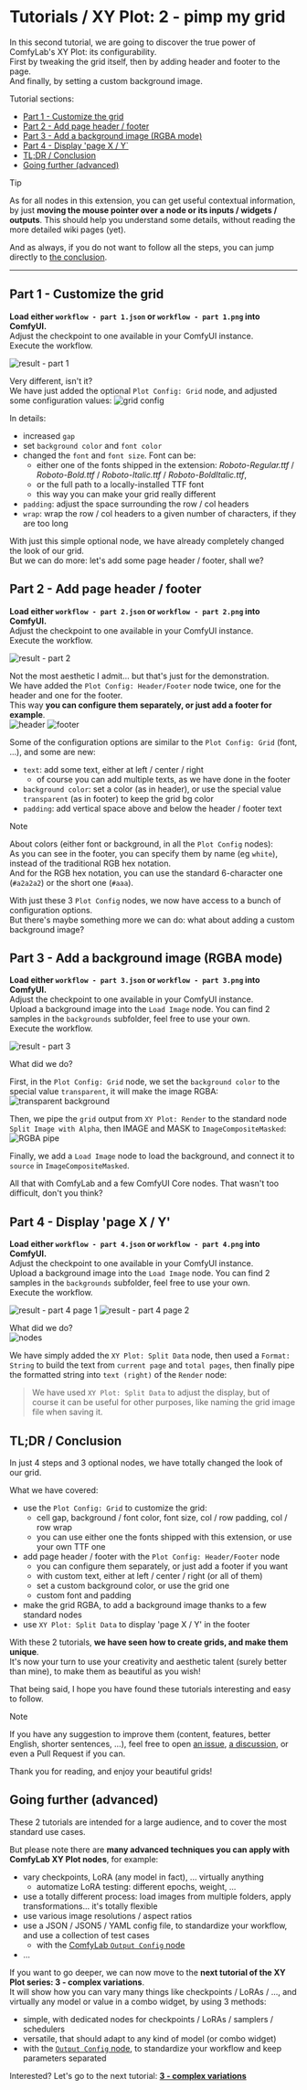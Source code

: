 # Tutorials / XY Plot: 2 - pimp my grid

In this second tutorial, we are going to discover the true power of ComfyLab's XY Plot: its configurability.\
First by tweaking the grid itself, then by adding header and footer to the page.\
And finally, by setting a custom background image.

Tutorial sections:

- [Part 1 - Customize the grid](#part-1---customize-the-grid)
- [Part 2 - Add page header / footer](#part-2---add-page-header--footer)
- [Part 3 - Add a background image (RGBA mode)](#part-3---add-a-background-image-rgba-mode)
- [Part 4 - Display 'page X / Y`](#part-4---display-page-x--y)
- [TL;DR / Conclusion](#tldr--conclusion)
- [Going further (advanced)](#going-further-advanced)

> [!TIP]
> As for all nodes in this extension, you can get useful contextual information, by just **moving the mouse pointer over a node or its inputs / widgets / outputs**. This should help you understand some details, without reading the more detailed wiki pages (yet).

And as always, if you do not want to follow all the steps, you can jump directly to [the conclusion](#tldr--conclusion).

---

## Part 1 - Customize the grid

**Load either `workflow - part 1.json` or `workflow - part 1.png` into ComfyUI.**\
Adjust the checkpoint to one available in your ComfyUI instance.\
Execute the workflow.

![result - part 1](./details/result%20-%20part%201.jpg)

Very different, isn't it?\
We have just added the optional `Plot Config: Grid` node, and adjusted some configuration values:
![grid config](./details/detail%20-%20part%201%20-%20grid.jpg)

In details:

- increased `gap`
- set `background color` and `font color`
- changed the `font` and `font size`. Font can be:
  - either one of the fonts shipped in the extension: _Roboto-Regular.ttf_ / _Roboto-Bold.ttf_ / _Roboto-Italic.ttf_ / _Roboto-BoldItalic.ttf_,
  - or the full path to a locally-installed TTF font
  - this way you can make your grid really different
- `padding`: adjust the space surrounding the row / col headers
- `wrap`: wrap the row / col headers to a given number of characters, if they are too long

With just this simple optional node, we have already completely changed the look of our grid.\
But we can do more: let's add some page header / footer, shall we?

## Part 2 - Add page header / footer

**Load either `workflow - part 2.json` or `workflow - part 2.png` into ComfyUI.**\
Adjust the checkpoint to one available in your ComfyUI instance.\
Execute the workflow.

![result - part 2](./details/result%20-%20part%202.jpg)

Not the most aesthetic I admit... but that's just for the demonstration.\
We have added the `Plot Config: Header/Footer` node twice, one for the header and one for the footer.\
This way **you can configure them separately, or just add a footer for example**.\
![header](./details/detail%20-%20part%202%20-%20header.jpg)
![footer](./details/detail%20-%20part%202%20-%20footer.jpg)

Some of the configuration options are similar to the `Plot Config: Grid` (font, ...), and some are new:

- `text`: add some text, either at left / center / right
  - of course you can add multiple texts, as we have done in the footer
- `background color`: set a color (as in header), or use the special value `transparent` (as in footer) to keep the grid bg color
- `padding`: add vertical space above and below the header / footer text

> [!NOTE]
> About colors (either font or background, in all the `Plot Config` nodes):\
> As you can see in the footer, you can specify them by name (eg `white`), instead of the traditional RGB hex notation.\
> And for the RGB hex notation, you can use the standard 6-character one (`#a2a2a2`) or the short one (`#aaa`).

With just these 3 `Plot Config` nodes, we now have access to a bunch of configuration options.\
But there's maybe something more we can do: what about adding a custom background image?

## Part 3 - Add a background image (RGBA mode)

**Load either `workflow - part 3.json` or `workflow - part 3.png` into ComfyUI.**\
Adjust the checkpoint to one available in your ComfyUI instance.\
Upload a background image into the `Load Image` node. You can find 2 samples in the `backgrounds` subfolder, feel free to use your own.\
Execute the workflow.

![result - part 3](./details/result%20-%20part%203.jpg)

What did we do?

First, in the `Plot Config: Grid` node, we set the `background color` to the special value `transparent`, it will make the image RGBA:\
![transparent background](./details/detail%20-%20part%203%20-%20background.jpg)

Then, we pipe the `grid` output from `XY Plot: Render` to the standard node `Split Image with Alpha`, then IMAGE and MASK to `ImageCompositeMasked`:
![RGBA pipe](./details/detail%20-%20part%203%20-%20rgba.jpg)

Finally, we add a `Load Image` node to load the background, and connect it to `source` in `ImageCompositeMasked`.

All that with ComfyLab and a few ComfyUI Core nodes. That wasn't too difficult, don't you think?

## Part 4 - Display 'page X / Y'

**Load either `workflow - part 4.json` or `workflow - part 4.png` into ComfyUI.**\
Adjust the checkpoint to one available in your ComfyUI instance.\
Upload a background image into the `Load Image` node. You can find 2 samples in the `backgrounds` subfolder, feel free to use your own.\
Execute the workflow.

![result - part 4 page 1](./details/result%20-%20part%204%20-%20page%201.jpg)
![result - part 4 page 2](./details/result%20-%20part%204%20-%20page%202.jpg)

What did we do?\
![nodes](./details/detail%20-%20part%204%20-%20nodes.jpg)

We have simply added the `XY Plot: Split Data` node, then used a `Format: String` to build the text from `current page` and `total pages`, then finally pipe the formatted string into `text (right)` of the `Render` node:

> We have used `XY Plot: Split Data` to adjust the display, but of course it can be useful for other purposes, like naming the grid image file when saving it.

## TL;DR / Conclusion

In just 4 steps and 3 optional nodes, we have totally changed the look of our grid.

What we have covered:

- use the `Plot Config: Grid` to customize the grid:
  - cell gap, background / font color, font size, col / row padding, col / row wrap
  - you can use either one the fonts shipped with this extension, or use your own TTF one
- add page header / footer with the `Plot Config: Header/Footer` node
  - you can configure them separately, or just add a footer if you want
  - with custom text, either at left / center / right (or all of them)
  - set a custom background color, or use the grid one
  - custom font and padding
- make the grid RGBA, to add a background image thanks to a few standard nodes
- use `XY Plot: Split Data` to display 'page X / Y' in the footer

With these 2 tutorials, **we have seen how to create grids, and make them unique**.\
It's now your turn to use your creativity and aesthetic talent (surely better than mine), to make them as beautiful as you wish!

That being said, I hope you have found these tutorials interesting and easy to follow.

> [!NOTE]
> If you have any suggestion to improve them (content, features, better English, shorter sentences, ...), feel free to open [an issue](https://github.com/bugltd/ComfyLab-Pack/issues), [a discussion](https://github.com/bugltd/ComfyLab-Pack/discussions), or even a Pull Request if you can.

Thank you for reading, and enjoy your beautiful grids!

## Going further (advanced)

These 2 tutorials are intended for a large audience, and to cover the most standard use cases.

But please note there are **many advanced techniques you can apply with ComfyLab XY Plot nodes**, for example:

- vary checkpoints, LoRA (any model in fact), ... virtually anything
  - automatize LoRA testing: different epochs, weight, ...
- use a totally different process: load images from multiple folders, apply transformations... it's totally flexible
- use various image resolutions / aspect ratios
- use a JSON / JSON5 / YAML config file, to standardize your workflow, and use a collection of test cases
  - with the [ComfyLab `Output Config` node](../../Output%20Config/)
- ...

If you want to go deeper, we can now move to the **next tutorial of the XY Plot series: 3 - complex variations**.\
It will show how you can vary many things like checkpoints / LoRAs / ..., and virtually any model or value in a combo widget, by using 3 methods:

- simple, with dedicated nodes for checkpoints / LoRAs / samplers / schedulers
- versatile, that should adapt to any kind of model (or combo widget)
- with the [`Output Config` node](../../Output%20Config/), to standardize your workflow and keep parameters separated

Interested? Let's go to the next tutorial: **[3 - complex variations](../3%20-%20complex%20variations/)**
